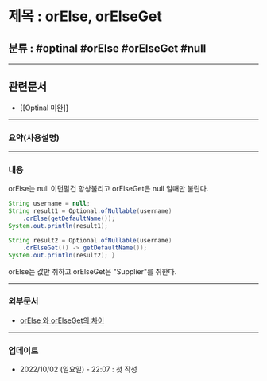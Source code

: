 # 제목 : orElse, orElseGet

## 분류 : #optinal #orElse #orElseGet #null

---
## 관련문서
- [[Optinal 미완]]

----
### 요약(사용설명)

---
### 내용

orElse는 null 이던말건 항상불리고
orElseGet은 null 일때만 불린다.

```Java
String username = null;
String result1 = Optional.ofNullable(username)
	.orElse(getDefaultName());
System.out.println(result1); 

String result2 = Optional.ofNullable(username)
	.orElseGet(() -> getDefaultName()); 
System.out.println(result2); }
```

orElse는 값만 취하고
orElseGet은 "Supplier"를 취한다.

----
### 외부문서
- [orElse 와 orElseGet의 차이](https://cfdf.tistory.com/34)

----
### 업데이트
-  2022/10/02 (일요일) - 22:07 : 첫 작성







